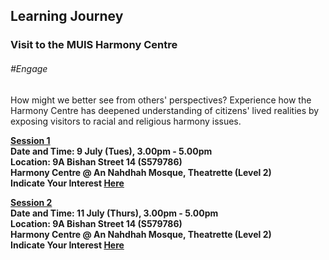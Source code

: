 <!-- ---
title: 'Learning Festival 1-19 July 2019'
permalink: /events/learning-journeys/event-details/LJ_VMHC
breadcrumb: 'Learning Journey'

--- -->


## Learning Journey 
### Visit to the MUIS Harmony Centre

###### _#Engage_

How might we better see from others' perspectives? Experience how the Harmony Centre has deepened understanding of citizens' lived realities by exposing visitors to racial and religious harmony issues. 

<b><u>Session 1</u><br>
**Date and Time: 9 July (Tues), 3.00pm - 5.00pm** <br>
**Location: 9A Bishan Street 14 (S579786) <br>Harmony Centre @ An Nahdhah Mosque, Theatrette (Level 2)** <br>
**Indicate Your Interest [Here](https://www.eventbrite.sg/e/learning-journey-to-the-muis-harmony-centre-tickets-62126129927)** 

<b><u>Session 2</u><br>
**Date and Time: 11 July (Thurs), 3.00pm - 5.00pm** <br>
**Location: 9A Bishan Street 14 (S579786) <br>Harmony Centre @ An Nahdhah Mosque, Theatrette (Level 2)** <br>
**Indicate Your Interest [Here](https://www.eventbrite.sg/e/learning-journey-to-the-muis-harmony-centre-2nd-run-tickets-62241885154)** 
